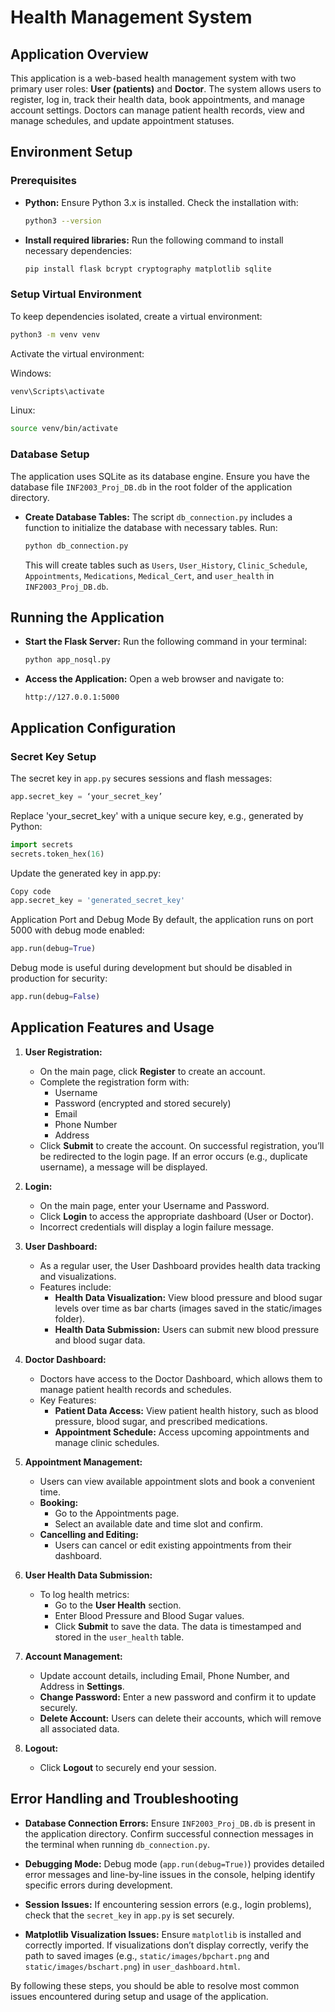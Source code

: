 # Health Management System

## Application Overview
This application is a web-based health management system with two primary user roles: **User (patients)** and **Doctor**. The system allows users to register, log in, track their health data, book appointments, and manage account settings. Doctors can manage patient health records, view and manage schedules, and update appointment statuses.

## Environment Setup

### Prerequisites
- **Python:** Ensure Python 3.x is installed. Check the installation with:
    ```bash
    python3 --version
    ```

- **Install required libraries:** Run the following command to install necessary dependencies:
    ```bash
    pip install flask bcrypt cryptography matplotlib sqlite
    ```

### Setup Virtual Environment
To keep dependencies isolated, create a virtual environment:
```bash
python3 -m venv venv
```
Activate the virtual environment:

Windows:
```bash
venv\Scripts\activate
```

Linux:
```bash
source venv/bin/activate
```

### Database Setup
The application uses SQLite as its database engine. Ensure you have the database file `INF2003_Proj_DB.db` in the root folder of the application directory.

- **Create Database Tables:** The script `db_connection.py` includes a function to initialize the database with necessary tables. Run:
    ```bash
    python db_connection.py
    ```
    This will create tables such as `Users`, `User_History`, `Clinic_Schedule`, `Appointments`, `Medications`, `Medical_Cert`, and `user_health` in `INF2003_Proj_DB.db`.

## Running the Application
- **Start the Flask Server:** Run the following command in your terminal:
    ```bash
    python app_nosql.py
    ```

- **Access the Application:** Open a web browser and navigate to:
    ```
    http://127.0.0.1:5000
    ```

## Application Configuration

### Secret Key Setup
The secret key in `app.py` secures sessions and flash messages:
```python
app.secret_key = ‘your_secret_key’
```

Replace 'your_secret_key' with a unique secure key, e.g., generated by Python:

```python
import secrets
secrets.token_hex(16)
```

Update the generated key in app.py:
```python
Copy code
app.secret_key = 'generated_secret_key'
```

Application Port and Debug Mode
By default, the application runs on port 5000 with debug mode enabled:
```python
app.run(debug=True)
```

Debug mode is useful during development but should be disabled in production for security:
```python
app.run(debug=False)
```

## Application Features and Usage

1. **User Registration:**
   - On the main page, click **Register** to create an account.
   - Complete the registration form with:
     - Username
     - Password (encrypted and stored securely)
     - Email
     - Phone Number
     - Address
   - Click **Submit** to create the account. On successful registration, you’ll be redirected to the login page. If an error occurs (e.g., duplicate username), a message will be displayed.

2. **Login:**
   - On the main page, enter your Username and Password.
   - Click **Login** to access the appropriate dashboard (User or Doctor).
   - Incorrect credentials will display a login failure message.

3. **User Dashboard:**
   - As a regular user, the User Dashboard provides health data tracking and visualizations.
   - Features include:
     - **Health Data Visualization:** View blood pressure and blood sugar levels over time as bar charts (images saved in the static/images folder).
     - **Health Data Submission:** Users can submit new blood pressure and blood sugar data.

4. **Doctor Dashboard:**
   - Doctors have access to the Doctor Dashboard, which allows them to manage patient health records and schedules.
   - Key Features:
     - **Patient Data Access:** View patient health history, such as blood pressure, blood sugar, and prescribed medications.
     - **Appointment Schedule:** Access upcoming appointments and manage clinic schedules.

5. **Appointment Management:**
   - Users can view available appointment slots and book a convenient time.
   - **Booking:**
     - Go to the Appointments page.
     - Select an available date and time slot and confirm.
   - **Cancelling and Editing:**
     - Users can cancel or edit existing appointments from their dashboard.

6. **User Health Data Submission:**
   - To log health metrics:
     - Go to the **User Health** section.
     - Enter Blood Pressure and Blood Sugar values.
     - Click **Submit** to save the data. The data is timestamped and stored in the `user_health` table.

7. **Account Management:**
   - Update account details, including Email, Phone Number, and Address in **Settings**.
   - **Change Password:** Enter a new password and confirm it to update securely.
   - **Delete Account:** Users can delete their accounts, which will remove all associated data.

8. **Logout:**
   - Click **Logout** to securely end your session.

## Error Handling and Troubleshooting

- **Database Connection Errors:**
  Ensure `INF2003_Proj_DB.db` is present in the application directory. Confirm successful connection messages in the terminal when running `db_connection.py`.

- **Debugging Mode:**
  Debug mode (`app.run(debug=True)`) provides detailed error messages and line-by-line issues in the console, helping identify specific errors during development.

- **Session Issues:**
  If encountering session errors (e.g., login problems), check that the `secret_key` in `app.py` is set securely.

- **Matplotlib Visualization Issues:**
  Ensure `matplotlib` is installed and correctly imported. If visualizations don’t display correctly, verify the path to saved images (e.g., `static/images/bpchart.png` and `static/images/bschart.png`) in `user_dashboard.html`.

By following these steps, you should be able to resolve most common issues encountered during setup and usage of the application.

